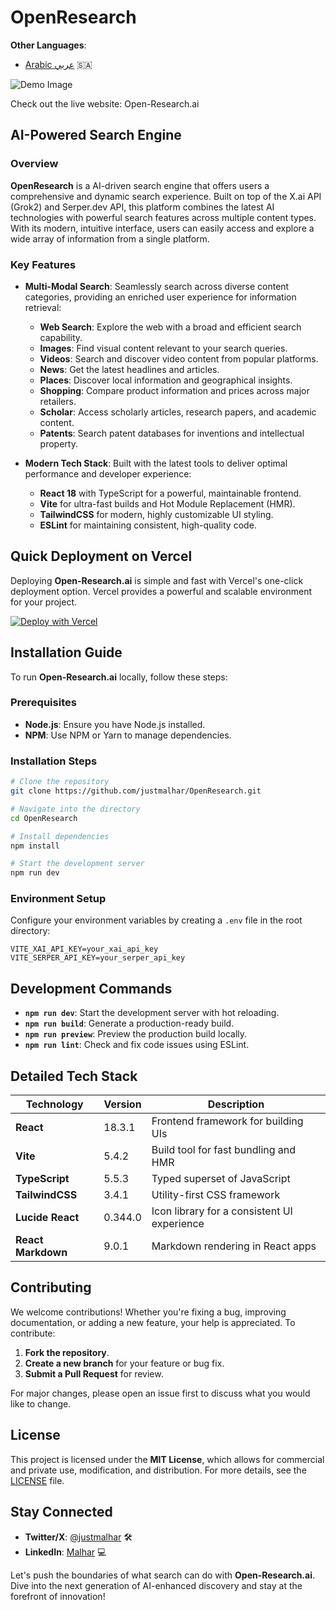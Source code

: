 # OpenResearch

**Other Languages**:

- [Arabic عربي](README.md) 🇸🇦

![Demo Image](https://github.com/Justmalhar/OpenResearch/raw/main/demo.jpg)

Check out the live website: Open-Research.ai

## AI-Powered Search Engine

### Overview

**OpenResearch** is a AI-driven search engine that offers users a comprehensive and dynamic search experience. Built on top of the X.ai API (Grok2) and Serper.dev API, this platform combines the latest AI technologies with powerful search features across multiple content types. With its modern, intuitive interface, users can easily access and explore a wide array of information from a single platform.

### Key Features

- **Multi-Modal Search**: Seamlessly search across diverse content categories, providing an enriched user experience for information retrieval:
  - **Web Search**: Explore the web with a broad and efficient search capability.
  - **Images**: Find visual content relevant to your search queries.
  - **Videos**: Search and discover video content from popular platforms.
  - **News**: Get the latest headlines and articles.
  - **Places**: Discover local information and geographical insights.
  - **Shopping**: Compare product information and prices across major retailers.
  - **Scholar**: Access scholarly articles, research papers, and academic content.
  - **Patents**: Search patent databases for inventions and intellectual property.

- **Modern Tech Stack**: Built with the latest tools to deliver optimal performance and developer experience:
  - **React 18** with TypeScript for a powerful, maintainable frontend.
  - **Vite** for ultra-fast builds and Hot Module Replacement (HMR).
  - **TailwindCSS** for modern, highly customizable UI styling.
  - **ESLint** for maintaining consistent, high-quality code.

## Quick Deployment on Vercel

Deploying **Open-Research.ai** is simple and fast with Vercel's one-click deployment option. Vercel provides a powerful and scalable environment for your project.

[![Deploy with Vercel](https://vercel.com/button)](https://vercel.com/new/clone?repository-url=https://github.com/justmalhar/OpenResearch&env=VITE_XAI_API_KEY&env=VITE_SERPER_API_KEY)

## Installation Guide

To run **Open-Research.ai** locally, follow these steps:

### Prerequisites

- **Node.js**: Ensure you have Node.js installed.
- **NPM**: Use NPM or Yarn to manage dependencies.

### Installation Steps

```bash
# Clone the repository
git clone https://github.com/justmalhar/OpenResearch.git

# Navigate into the directory
cd OpenResearch

# Install dependencies
npm install

# Start the development server
npm run dev
```

### Environment Setup

Configure your environment variables by creating a `.env` file in the root directory:

```env
VITE_XAI_API_KEY=your_xai_api_key
VITE_SERPER_API_KEY=your_serper_api_key
```

## Development Commands

- **`npm run dev`**: Start the development server with hot reloading.
- **`npm run build`**: Generate a production-ready build.
- **`npm run preview`**: Preview the production build locally.
- **`npm run lint`**: Check and fix code issues using ESLint.

## Detailed Tech Stack

| Technology      | Version   | Description                                |
|-----------------|-----------|--------------------------------------------|
| **React**       | 18.3.1    | Frontend framework for building UIs        |
| **Vite**        | 5.4.2     | Build tool for fast bundling and HMR       |
| **TypeScript**  | 5.5.3     | Typed superset of JavaScript               |
| **TailwindCSS** | 3.4.1     | Utility-first CSS framework                |
| **Lucide React**| 0.344.0   | Icon library for a consistent UI experience|
| **React Markdown** | 9.0.1  | Markdown rendering in React apps           |

## Contributing

We welcome contributions! Whether you're fixing a bug, improving documentation, or adding a new feature, your help is appreciated. To contribute:

1. **Fork the repository**.
2. **Create a new branch** for your feature or bug fix.
3. **Submit a Pull Request** for review.

For major changes, please open an issue first to discuss what you would like to change.

## License

This project is licensed under the **MIT License**, which allows for commercial and private use, modification, and distribution. For more details, see the [LICENSE](https://github.com/justmalhar/OpenResearch/blob/main/LICENSE) file.

## Stay Connected

- **Twitter/X**: [@justmalhar](https://twitter.com/justmalhar) 🛠
- **LinkedIn**: [Malhar](https://linkedin.com/in/justmalhar) 💻

Let's push the boundaries of what search can do with **Open-Research.ai**. Dive into the next generation of AI-enhanced discovery and stay at the forefront of innovation!
